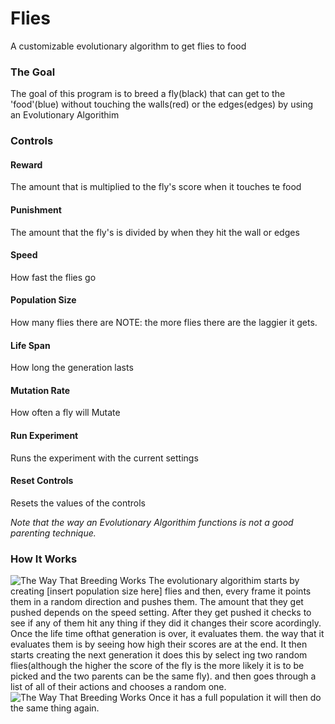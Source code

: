 # Flies
A customizable evolutionary algorithm to get flies to food


### The Goal
The goal of this program is to breed a fly(black) that can get to the 'food'(blue) without touching the walls(red) or the 
edges(edges) by using an Evolutionary Algorithim
### Controls
#### Reward
The amount that is multiplied to the fly's score when it touches te food
#### Punishment
The amount that the fly's is divided by when they hit the wall or edges
#### Speed
How fast the flies go
#### Population Size
How many flies there are NOTE: the more flies there are the laggier it gets.
#### Life Span
How long the generation lasts
#### Mutation Rate
How often a fly will Mutate
#### Run Experiment
Runs the experiment with the current settings
#### Reset Controls
Resets the values of the controls

*Note that the way an Evolutionary Algorithim functions is not a good parenting technique.*
### How It Works
![The Way That Breeding Works](https://flies--alextheperson.repl.co/EA%20Flow.png)
The evolutionary algorithim starts by creating [insert population size here] flies and then, every frame it points them in a 
random direction and pushes them. The amount that they get pushed depends on the speed setting. After they get pushed it 
checks to see if any of them hit any thing if they did it changes their score acordingly. Once the life time ofthat generation 
is over, it evaluates them. the way that it evaluates them is by seeing how high their scores are at the end. It then starts 
creating the next generation it does this by select ing two random flies(although the higher the score of the fly is the more 
likely it is to be picked and the two parents can be the same fly). and then goes through a list of all of their actions and 
chooses a random one.
![The Way That Breeding Works](https://flies--alextheperson.repl.co/EA%20Breeding.png)
Once it has a full population it will then do the same thing again.
